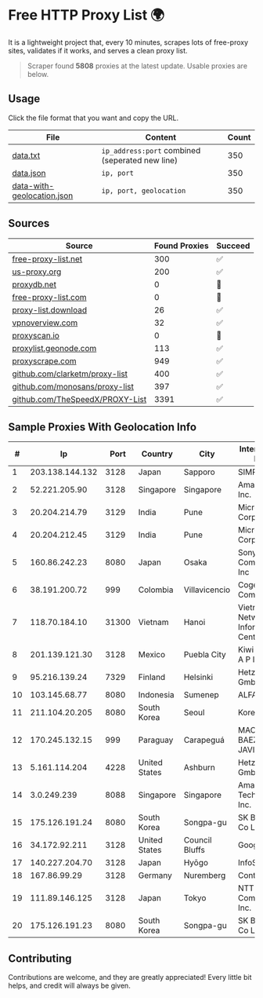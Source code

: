 
# Free HTTP Proxy List 🌍

It is a lightweight project that, every 10 minutes, scrapes lots of free-proxy sites, validates if it works, and serves a clean proxy list.


> Scraper found **5808** proxies at the latest update. Usable proxies are below.

## Usage

Click the file format that you want and copy the URL.


|File|Content|Count|
|----|-------|-----|
|[data.txt](https://raw.githubusercontent.com/themiralay/Proxy-List-World/master/data.txt)|`ip_address:port` combined (seperated new line)|350|
|[data.json](https://raw.githubusercontent.com/themiralay/Proxy-List-World/master/data.json)|`ip, port`|350|
|[data-with-geolocation.json](https://raw.githubusercontent.com/themiralay/Proxy-List-World/master/data-with-geolocation.json)|`ip, port, geolocation`|350|

## Sources

|Source|Found Proxies|Succeed|
|------|-------------|-------|
|[free-proxy-list.net](https://free-proxy-list.net)|300|✅|
|[us-proxy.org](https://www.us-proxy.org)|200|✅|
|[proxydb.net](http://proxydb.net)|0|🚫|
|[free-proxy-list.com](https://free-proxy-list.com/?page=&port=&type%5B%5D=http&type%5B%5D=https&up_time=0&search=Search)|0|🚫|
|[proxy-list.download](https://www.proxy-list.download/HTTP)|26|✅|
|[vpnoverview.com](https://vpnoverview.com/privacy/anonymous-browsing/free-proxy-servers)|32|✅|
|[proxyscan.io](https://www.proxyscan.io)|0|🚫|
|[proxylist.geonode.com](https://proxylist.geonode.com/api/proxy-list?limit=300&page=1&sort_by=lastChecked&sort_type=desc&protocols=http,https)|113|✅|
|[proxyscrape.com](https://api.proxyscrape.com/v2/?request=displayproxies&protocol=http&timeout=10000&country=all&ssl=all&anonymity=all)|949|✅|
|[github.com/clarketm/proxy-list](https://raw.githubusercontent.com/clarketm/proxy-list/master/proxy-list-raw.txt)|400|✅|
|[github.com/monosans/proxy-list](https://raw.githubusercontent.com/monosans/proxy-list/main/proxies/http.txt)|397|✅|
|[github.com/TheSpeedX/PROXY-List](https://raw.githubusercontent.com/TheSpeedX/PROXY-List/master/http.txt)|3391|✅|


## Sample Proxies With Geolocation Info

|#|Ip|Port|Country|City|Internet Service Provider|
|-|--|----|-------|----|-------------------------|
|1|203.138.144.132|3128|Japan|Sapporo|SIMPLEIA|
|2|52.221.205.90|3128|Singapore|Singapore|Amazon.com, Inc.|
|3|20.204.214.79|3129|India|Pune|Microsoft Corporation|
|4|20.204.212.45|3129|India|Pune|Microsoft Corporation|
|5|160.86.242.23|8080|Japan|Osaka|Sony Network Communications Inc|
|6|38.191.200.72|999|Colombia|Villavicencio|Cogent Communications|
|7|118.70.184.10|31300|Vietnam|Hanoi|Vietnam Internet Network Information Center|
|8|201.139.121.30|3128|Mexico|Puebla City|Kiwi Networks S A P I de CV|
|9|95.216.139.24|7329|Finland|Helsinki|Hetzner Online GmbH|
|10|103.145.68.77|8080|Indonesia|Sumenep|ALFANET|
|11|211.104.20.205|8080|South Korea|Seoul|Korea Telecom|
|12|170.245.132.15|999|Paraguay|Carapeguá|MACHADO BAEZ, NERY JAVIER|
|13|5.161.114.204|4228|United States|Ashburn|Hetzner Online GmbH|
|14|3.0.249.239|8088|Singapore|Singapore|Amazon Technologies Inc.|
|15|175.126.191.24|8080|South Korea|Songpa-gu|SK Broadband Co Ltd|
|16|34.172.92.211|3128|United States|Council Bluffs|Google LLC|
|17|140.227.204.70|3128|Japan|Hyōgo|InfoSphere|
|18|167.86.99.29|3128|Germany|Nuremberg|Contabo GmbH|
|19|111.89.146.125|3128|Japan|Tokyo|NTT PC Communications, Inc.|
|20|175.126.191.23|8080|South Korea|Songpa-gu|SK Broadband Co Ltd|



## Contributing

Contributions are welcome, and they are greatly appreciated! Every
little bit helps, and credit will always be given.

